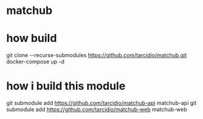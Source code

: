 # matchub

# how build

git clone --recurse-submodules https://github.com/tarcidio/matchub.git
docker-compose up -d

# how i build this module
git submodule add https://github.com/tarcidio/matchub-api matchub-api
git submodule add https://github.com/tarcidio/matchub-web matchub-web
